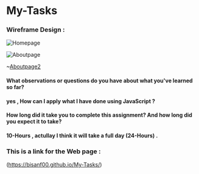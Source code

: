 # My-Tasks

### Wireframe Design :

![Homepage](https://miro.com/app/board/uXjVI3_3u6M=/?moveToWidget=3458764628604162289&cot=14)

![Aboutpage](https://miro.com/app/board/uXjVI3_3u6M=/?moveToWidget=3458764628605816042&cot=14)

~[Aboutpage2](https://miro.com/app/board/uXjVI3_3u6M=/?moveToWidget=3458764628606823777&cot=14)


#### What observations or questions do you have about what you've learned so far?
#### yes , How can I apply what I have done using JavaScript ?

#### How long did it take you to complete this assignment? And how long did you expect it to take?
#### 10-Hours , actullay I think it will take a full day (24-Hours) .


### This is a link for the Web page :

(https://bisanf00.github.io/My-Tasks/)